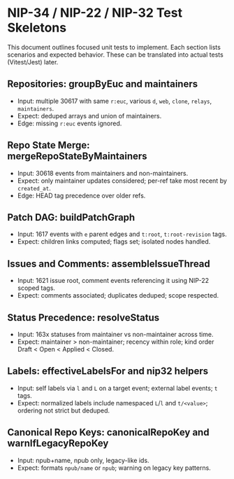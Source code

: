 # NIP-34 / NIP-22 / NIP-32 Test Skeletons

This document outlines focused unit tests to implement. Each section lists scenarios and expected behavior. These can be translated into actual tests (Vitest/Jest) later.

## Repositories: groupByEuc and maintainers
- Input: multiple 30617 with same `r:euc`, various `d`, `web`, `clone`, `relays`, `maintainers`.
- Expect: deduped arrays and union of maintainers.
- Edge: missing `r:euc` events ignored.

## Repo State Merge: mergeRepoStateByMaintainers
- Input: 30618 events from maintainers and non-maintainers.
- Expect: only maintainer updates considered; per-ref take most recent by `created_at`.
- Edge: HEAD tag precedence over older refs.

## Patch DAG: buildPatchGraph
- Input: 1617 events with `e` parent edges and `t:root`, `t:root-revision` tags.
- Expect: children links computed; flags set; isolated nodes handled.

## Issues and Comments: assembleIssueThread
- Input: 1621 issue root, comment events referencing it using NIP-22 scoped tags.
- Expect: comments associated; duplicates deduped; scope respected.

## Status Precedence: resolveStatus
- Input: 163x statuses from maintainer vs non-maintainer across time.
- Expect: maintainer > non-maintainer; recency within role; kind order Draft < Open < Applied < Closed.

## Labels: effectiveLabelsFor and nip32 helpers
- Input: self labels via `l` and `L` on a target event; external label events; `t` tags.
- Expect: normalized labels include namespaced `L`/`l` and `t/<value>`; ordering not strict but deduped.

## Canonical Repo Keys: canonicalRepoKey and warnIfLegacyRepoKey
- Input: npub+name, npub only, legacy-like ids.
- Expect: formats `npub/name` or `npub`; warning on legacy key patterns.
